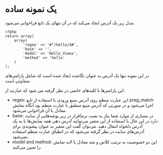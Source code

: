 # یک نمونه ساده

مدل زیر یک آدرس ایجاد می‌کند که در آن تنهای یک تابع فراخوانی می‌شود.

	<?php
	return array(
		array(
			'regex' => '#^/hello/$#',
			'base' => '',
			'model' => 'Hello_Views',
			'method' => 'hello'
		)
	);

در این نمونه تنها یک آدرس به عنوان نگاشت ایجاد شده است که شامل پارامترهای متفاوتی است.

این پارامترها با کلیدهای خاصی در نظر گرفته می شود که عبارتند از:


- regex: این عبارت منظم روی آدرس منبع ورودی با استفاده از تابع preg_match اجرا می‌شود و در صورتی که آدرس منبع منطبق با عبارت منظم بود آنگاه نمایش معادل با آن فراخوانی می‌شود.
- base: در بسیاری از موارد شما نیاز به نصب نرم‌افزار در زیر پوشه‌هایی از سایت دارد در این حال با استفاده از این متغیر می‌توانید آدرس دهی همه نمایش‌ها با به یک آدرس دلخواه انتقال دهید. می‌توان گفت این متغیر به عنوان پیشوندی برای آدرس‌های سایت در نظر گرفته می‌شود که در انطباق عبارت منظم استفاده نمی‌شود.
- model and method: این دو خصوصیت به ترتیب کلاس و متد معادل با لایه نمایش را تعیین می‌کنند.
